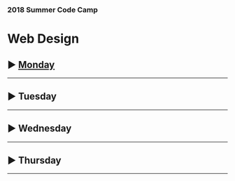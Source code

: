 ### 2018 Summer Code Camp
# Web Design

## :arrow_forward: [Monday](pages/monday.md)

***

## :arrow_forward: Tuesday

***

## :arrow_forward: Wednesday

***

## :arrow_forward: Thursday

***
